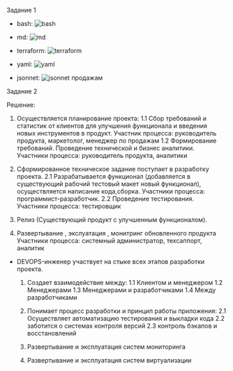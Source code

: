 Задание 1

* bash: ![bash](https://github.com/deadmorouse/study/assets/49486347/184a0213-7649-497a-9022-c86e9a900b53)

* md: ![md](https://github.com/deadmorouse/study/assets/49486347/004acc4a-181c-4199-93a8-8586323da055)

* terraform: ![terraform](https://github.com/deadmorouse/study/assets/49486347/816521fb-0022-46c7-b6c6-16e60e806fad)

* yaml: ![yaml](https://github.com/deadmorouse/study/assets/49486347/c79db934-daee-4ab8-8252-fb240d4bc02b)

* jsonnet: ![jsonnet](https://github.com/deadmorouse/study/assets/49486347/c9e61625-772f-403a-9e89-05c4d25287cc)
 продажам

Задание 2

 Решение:

 1.  Осуществляется планирование проекта:
    1.1  Сбор требований и статистик от клиентов для улучшения функционала и введения новых инструментов в продукт.
      Участник процесса: руководитель продукта, маркетолог, менеджер по продажам
    1.2  Формирование требований. Проведение технической и бизнес аналитики.
      Участники процесса: руководитель продукта, аналитики
 
 2.  Сформированное техническое задание поступает в разработку проекта.
    2.1  Разрабатывается функционал (добавляется в существующий рабочий тестовый макет новый функционал), осуществляется написание кода,сборка.
      Участники процесса: программист-разработчик.
    2.2  Проведение тестирования.
       Участники процесса: тестировщик
  
  3.  Релиз (Существующий продукт с улучшенным функционалом).

  4.  Развертывание , экслуатация , монитринг обновленного продукта
       Участники процесса: системный администратор, техсаппорт, аналитик


* DEVOPS-инженер участвует на стыке всех этапов разработки проекта.
  
  1. Создает взаимодействие между:
       1.1 Клиентом и менеджером
       1.2 Менеджерами
       1.3 Менеджерами и разработчиками
       1.4 Между разработчиками

  2.  Понимает процесс разработки и принцип работы приложения:
        2.1 Осуществляет автоматизацию тестирования и выкладки кода
        2.2 заботится о системах контроля версий
        2.3 контроль бэкапов и восстановлений
      
  3.   Развертывание и эксплуатация систем мониторинга
  4.   Развертывание и эксплуатация систем виртуализации    
